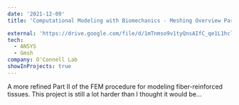 ```yaml
---
date: '2021-12-09'
title: 'Computational Modeling with Biomechanics - Meshing Overview Part II, ME 194'

external: 'https://drive.google.com/file/d/1mTnmso9v1tyQnsAIfC_qe1L1hclxL9m7/view?usp=sharing'
tech:
  - ANSYS
  - Gmsh
company: O'Connell Lab
showInProjects: true
---
```


A more refined Part II of the FEM procedure for modeling fiber-reinforced tissues. This project is still a lot harder than I thought it would be...

